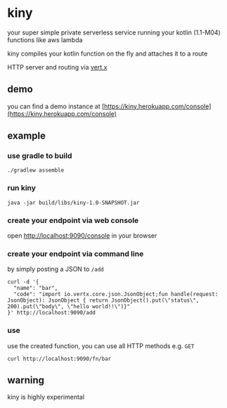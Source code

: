 # kiny

your super simple private serverless service running your kotlin (1.1-M04) functions like aws lambda

kiny compiles your kotlin function on the fly and attaches it to a route

HTTP server and routing via [vert.x](https://github.com/vert-x3)

## demo

you can find a demo instance at [https://kiny.herokuapp.com/console](https://kiny.herokuapp.com/console)

## example

### use gradle to build
```./gradlew assemble```

### run kiny
```
java -jar build/libs/kiny-1.0-SNAPSHOT.jar
```

### create your endpoint via web console
open [http://localhost:9090/console](http://localhost:9090/console) in your browser

### create your endpoint via command line
by simply posting a JSON to ```/add```
```
curl -d '{
  "name": "bar",
  "code": "import io.vertx.core.json.JsonObject;fun handle(request: JsonObject): JsonObject { return JsonObject().put(\"status\", 200).put(\"body\", \"hello world!!\")}"
}' http://localhost:9090/add
```

### use
use the created function, you can use all HTTP methods e.g. ```GET```
```
curl http://localhost:9090/fn/bar
```

## warning

kiny is highly experimental